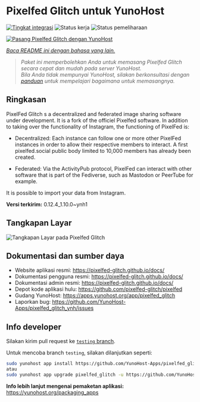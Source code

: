 <!--
N.B.: README ini dibuat secara otomatis oleh <https://github.com/YunoHost/apps/tree/master/tools/readme_generator>
Ini TIDAK boleh diedit dengan tangan.
-->

# Pixelfed Glitch untuk YunoHost

[![Tingkat integrasi](https://apps.yunohost.org/badge/integration/pixelfed_glitch)](https://ci-apps.yunohost.org/ci/apps/pixelfed_glitch/)
![Status kerja](https://apps.yunohost.org/badge/state/pixelfed_glitch)
![Status pemeliharaan](https://apps.yunohost.org/badge/maintained/pixelfed_glitch)

[![Pasang Pixelfed Glitch dengan YunoHost](https://install-app.yunohost.org/install-with-yunohost.svg)](https://install-app.yunohost.org/?app=pixelfed_glitch)

*[Baca README ini dengan bahasa yang lain.](./ALL_README.md)*

> *Paket ini memperbolehkan Anda untuk memasang Pixelfed Glitch secara cepat dan mudah pada server YunoHost.*  
> *Bila Anda tidak mempunyai YunoHost, silakan berkonsultasi dengan [panduan](https://yunohost.org/install) untuk mempelajari bagaimana untuk memasangnya.*

## Ringkasan

PixelFed Glitch s a decentralized and federated image sharing software under development. It is a fork of the officiel Pixelfed software.
In addition to taking over the functionality of Instagram, the functioning of PixelFed is:

* Decentralized: Each instance can follow one or more other PixelFed instances in order to allow their respective members to interact. A first pixelfed.social public body limited to 10,000 members has already been created.

* Federated: Via the ActivityPub protocol, PixelFed can interact with other software that is part of the Fediverse, such as Mastodon or PeerTube for example.

It is possible to import your data from Instagram.


**Versi terkirim:** 0.12.4_1.10.0~ynh1

## Tangkapan Layar

![Tangkapan Layar pada Pixelfed Glitch](./doc/screenshots/screenshot.png)

## Dokumentasi dan sumber daya

- Website aplikasi resmi: <https://pixelfed-glitch.github.io/docs/>
- Dokumentasi pengguna resmi: <https://pixelfed-glitch.github.io/docs/>
- Dokumentasi admin resmi: <https://pixelfed-glitch.github.io/docs/>
- Depot kode aplikasi hulu: <https://github.com/pixelfed-glitch/pixelfed>
- Gudang YunoHost: <https://apps.yunohost.org/app/pixelfed_glitch>
- Laporkan bug: <https://github.com/YunoHost-Apps/pixelfed_glitch_ynh/issues>

## Info developer

Silakan kirim pull request ke [`testing` branch](https://github.com/YunoHost-Apps/pixelfed_glitch_ynh/tree/testing).

Untuk mencoba branch `testing`, silakan dilanjutkan seperti:

```bash
sudo yunohost app install https://github.com/YunoHost-Apps/pixelfed_glitch_ynh/tree/testing --debug
atau
sudo yunohost app upgrade pixelfed_glitch -u https://github.com/YunoHost-Apps/pixelfed_glitch_ynh/tree/testing --debug
```

**Info lebih lanjut mengenai pemaketan aplikasi:** <https://yunohost.org/packaging_apps>
